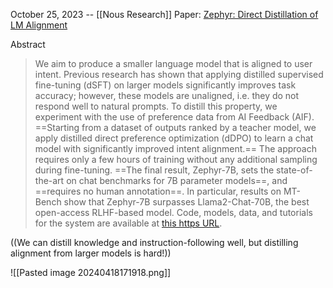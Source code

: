 October 25, 2023 -- [[Nous Research]]
Paper: [Zephyr: Direct Distillation of LM Alignment](https://arxiv.org/abs/2310.16944)

Abstract
> We aim to produce a smaller language model that is aligned to user intent. Previous research has shown that applying distilled supervised fine-tuning (dSFT) on larger models significantly improves task accuracy; however, these models are unaligned, i.e. they do not respond well to natural prompts. To distill this property, we experiment with the use of preference data from AI Feedback (AIF). ==Starting from a dataset of outputs ranked by a teacher model, we apply distilled direct preference optimization (dDPO) to learn a chat model with significantly improved intent alignment.== The approach requires only a few hours of training without any additional sampling during fine-tuning. ==The final result, Zephyr-7B, sets the state-of-the-art on chat benchmarks for 7B parameter models==, and ==requires no human annotation==. In particular, results on MT-Bench show that Zephyr-7B surpasses Llama2-Chat-70B, the best open-access RLHF-based model. Code, models, data, and tutorials for the system are available at [this https URL](https://github.com/huggingface/alignment-handbook).

((We can distill knowledge and instruction-following well, but distilling alignment from larger models is hard!))


![[Pasted image 20240418171918.png]]